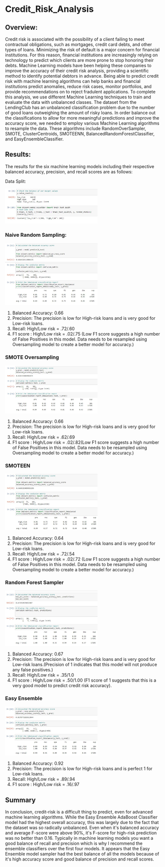 # Credit_Risk_Analysis

## Overview: 
Credit risk is associated with the possibility of a client failing to meet contractual obligations, such as mortgages, credit card debts, and other types of loans.
Minimizing the risk of default is a major concern for financial institutions. For this reason, financial institutions are increasingly relying on technology to predict which clients are more prone to stop honoring their debts.
Machine Learning models have been helping these companies to improve the accuracy of their credit risk analysis, providing a scientific method to identify potential debtors in advance.
Being able to predict credit risk with machine learning algorithms can help banks and financial institutions predict anomalies, reduce risk cases, monitor portfolios, and provide recommendations on to reject fradulent applications.
To complete this analysis, we use different Machine Learning techniques to train and evaluate the data with unbalanced classes. 
The dataset from the LendingClub has an unbalanced classification problem due to the number of good loans outweighing the amount of risky loans. 
In order balance out the classifications to allow for more meaningful predictions and improve the accuracy score, we needed to employ various Machine Learning algorithms to resample the data. 
These algorithms include RandomOverSampler, SMOTE, ClusterCentroids, SMOTEENN, BalancedRandomForestClassifier, and EasyEnsembleClassifier.

## Results:
The results for the six machine learning models including their respective balanced accuracy, precision, and recall scores are as follows:

Data Split:

<img   src="https://github.com/patelnehap/Credit_Risk_Analysis/blob/main/Images/Data_Split.JPG"  alt="Data Split"  title="Data Split" style="display: inline-block; margin: 0 auto; max-width: 300px">

### Naive Random Sampling:

<img   src="https://github.com/patelnehap/Credit_Risk_Analysis/blob/main/Images/Naive%20Rndm%20Sampling.JPG"  alt="Naive Random Sampling"  title="Naive Random Sampling" style="display: inline-block; margin: 0 auto; max-width: 300px">

1. Balanced Accuracy: 0.66
2. Precision: The precision is low for High-risk loans and is very good for Low-risk loans.
3. Recall: High/Low risk = .72/.60
4. F1 score : High/Low risk = .02/.75 (Low F1 score suggests a high number of False Positives in this model. Data needs to be resampled using Oversampling model to create a better model for accuracy.)

### SMOTE Oversampling

<img   src="https://github.com/patelnehap/Credit_Risk_Analysis/blob/main/Images/SMOTE.JPG"  alt="SMOTE"  title="SMOTE" style="display: inline-block; margin: 0 auto; max-width: 300px">

1. Balanced Accuracy: 0.66
2. Precision: The precision is low for High-risk loans and is very good for Low-risk loans.
3. Recall: High/Low risk = .62/.69
4. F1 score : High/Low risk = .02/.82(Low F1 score suggests a high number of False Positives in this model. Data needs to be resampled using Oversampling model to create a better model for accuracy.)

### SMOTEEN

<img   src="https://github.com/patelnehap/Credit_Risk_Analysis/blob/main/Images/SMOTEEN.JPG"  alt="SMOTEEN"  title="SMOTEEN" style="display: inline-block; margin: 0 auto; max-width: 300px">

1. Balanced Accuracy: 0.64
2. Precision: The precision is low for High-risk loans and is very good for Low-risk loans.
3. Recall: High/Low risk = .72/.54
4. F1 score : High/Low risk = .02/.72 (Low F1 score suggests a high number of False Positives in this model. Data needs to be resampled using Oversampling model to create a better model for accuracy.)

### Random Forest Sampler

<img   src="https://github.com/patelnehap/Credit_Risk_Analysis/blob/main/Images/RndmFrst.JPG"  alt="Random Forest Sampler"  title="Random Forest Sampler" style="display: inline-block; margin: 0 auto; max-width: 300px">

1. Balanced Accuracy: 0.67
2. Precision: The precision is low for High-risk loans and is very good for Low-risk loans.(Precision of 1 indicates that this model will not produce any false positives.)
3. Recall: High/Low risk = .35/1.0
4. F1 score : High/Low risk = .50/1.00 (F1 score of 1 suggests that this is a very good model to predict credit risk accuracy).


### Easy Ensemble

<img   src="https://github.com/patelnehap/Credit_Risk_Analysis/blob/main/Images/EasyEnsemble.JPG"  alt="Easy Ensemble"  title="Easy Ensemble" style="display: inline-block; margin: 0 auto; max-width: 300px">

1. Balanced Accuracy: 0.92
2. Precision: The precision is low for High-risk loans and is perfect 1 for Low-risk loans.
3. Recall: High/Low risk = .89/.94
4. F1 score : High/Low risk = .16/.97

## Summary

In conclusion, credit-risk is a difficult thing to predict, even for advanced machine learning algorithms. 
While the Easy Ensemble AdaBoost Classifier model had the highest overall accuracy, this was largely due to the fact that the dataset was so radically unbalanced. 
Even when it's balanced accuracy and average F-score were above 90%, it's F-score for high-risk prediction was no better than 0.16. Typically in machine learning models you want a good balance of recall and precision which is why I recommend the ensemble classifiers over the first four models. It appears that the Easy Ensemble model sampler had the best balance of all the models because of it's high accuracy score and good balance of precision and recall scores.

